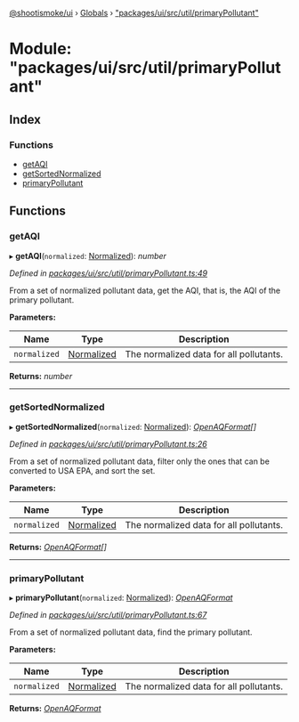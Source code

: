 [@shootismoke/ui](../README.md) › [Globals](../globals.md) › ["packages/ui/src/util/primaryPollutant"](_packages_ui_src_util_primarypollutant_.md)

# Module: "packages/ui/src/util/primaryPollutant"

## Index

### Functions

* [getAQI](_packages_ui_src_util_primarypollutant_.md#getaqi)
* [getSortedNormalized](_packages_ui_src_util_primarypollutant_.md#getsortednormalized)
* [primaryPollutant](_packages_ui_src_util_primarypollutant_.md#primarypollutant)

## Functions

###  getAQI

▸ **getAQI**(`normalized`: [Normalized](_packages_dataproviders_src_types_.md#normalized)): *number*

*Defined in [packages/ui/src/util/primaryPollutant.ts:49](https://github.com/shootismoke/common/blob/c0e7829/packages/ui/src/util/primaryPollutant.ts#L49)*

From a set of normalized pollutant data, get the AQI, that is, the AQI of
the primary pollutant.

**Parameters:**

Name | Type | Description |
------ | ------ | ------ |
`normalized` | [Normalized](_packages_dataproviders_src_types_.md#normalized) | The normalized data for all pollutants.  |

**Returns:** *number*

___

###  getSortedNormalized

▸ **getSortedNormalized**(`normalized`: [Normalized](_packages_dataproviders_src_types_.md#normalized)): *[OpenAQFormat](_packages_dataproviders_src_util_openaq_.md#openaqformat)[]*

*Defined in [packages/ui/src/util/primaryPollutant.ts:26](https://github.com/shootismoke/common/blob/c0e7829/packages/ui/src/util/primaryPollutant.ts#L26)*

From a set of normalized pollutant data, filter only the ones that can be
converted to USA EPA, and sort the set.

**Parameters:**

Name | Type | Description |
------ | ------ | ------ |
`normalized` | [Normalized](_packages_dataproviders_src_types_.md#normalized) | The normalized data for all pollutants.  |

**Returns:** *[OpenAQFormat](_packages_dataproviders_src_util_openaq_.md#openaqformat)[]*

___

###  primaryPollutant

▸ **primaryPollutant**(`normalized`: [Normalized](_packages_dataproviders_src_types_.md#normalized)): *[OpenAQFormat](_packages_dataproviders_src_util_openaq_.md#openaqformat)*

*Defined in [packages/ui/src/util/primaryPollutant.ts:67](https://github.com/shootismoke/common/blob/c0e7829/packages/ui/src/util/primaryPollutant.ts#L67)*

From a set of normalized pollutant data, find the primary pollutant.

**Parameters:**

Name | Type | Description |
------ | ------ | ------ |
`normalized` | [Normalized](_packages_dataproviders_src_types_.md#normalized) | The normalized data for all pollutants.  |

**Returns:** *[OpenAQFormat](_packages_dataproviders_src_util_openaq_.md#openaqformat)*
